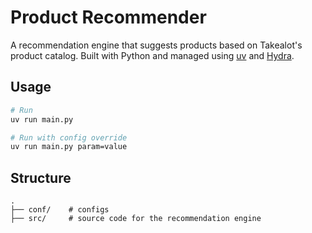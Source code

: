 # Product Recommender

A recommendation engine that suggests products based on Takealot's product catalog. Built with Python and managed using [uv](https://docs.astral.sh/uv/) and [Hydra](https://hydra.cc/).

## Usage

```bash
# Run
uv run main.py

# Run with config override
uv run main.py param=value
```

## Structure

```
.
├── conf/    # configs
├── src/     # source code for the recommendation engine
```
